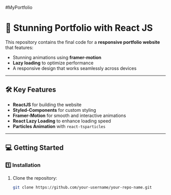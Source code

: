 #MyPortfolio


# 📄 Stunning Portfolio with React JS

This repository contains the final code for a **responsive portfolio website** that features:

- Stunning animations using **framer-motion**
- **Lazy loading** to optimize performance
- A responsive design that works seamlessly across devices

---

## 🛠️ Key Features

- **ReactJS** for building the website
- **Styled-Components** for custom styling
- **Framer-Motion** for smooth and interactive animations
- **React Lazy Loading** to enhance loading speed
- **Particles Animation** with `react-tsparticles`

---

## 💻 Getting Started

### 1️⃣ Installation
1. Clone the repository:
   ```bash
   git clone https://github.com/your-username/your-repo-name.git
